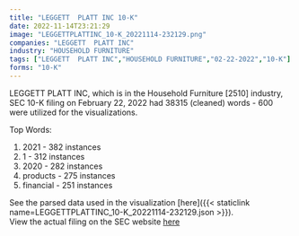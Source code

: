```yaml
---
title: "LEGGETT  PLATT INC 10-K"
date: 2022-11-14T23:21:29
image: "LEGGETTPLATTINC_10-K_20221114-232129.png"
companies: "LEGGETT  PLATT INC"
industry: "HOUSEHOLD FURNITURE"
tags: ["LEGGETT  PLATT INC","HOUSEHOLD FURNITURE","02-22-2022","10-K"]
forms: "10-K"
---
```

LEGGETT  PLATT INC, which is in the Household Furniture [2510] industry, SEC 10-K filing on February 22, 2022 had 38315 (cleaned) words - 600 were utilized for the visualizations.

Top Words:
1. 2021 - 382 instances
2. 1 - 312 instances
3. 2020 - 282 instances
4. products - 275 instances
5. financial - 251 instances


See the parsed data used in the visualization [here]({{< staticlink name=LEGGETTPLATTINC_10-K_20221114-232129.json >}}).  
View the actual filing on the SEC website [here](https://www.sec.gov/Archives/edgar/data/58492/0000058492-22-000009.txt)